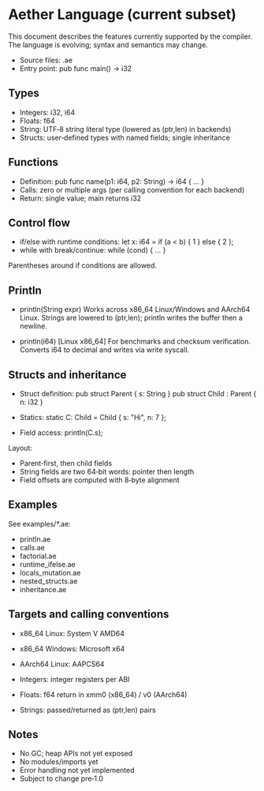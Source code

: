# Aether Language (current subset)

This document describes the features currently supported by the compiler. The language is evolving; syntax and semantics may change.

- Source files: .ae
- Entry point: pub func main() -> i32

## Types

- Integers: i32, i64
- Floats: f64
- String: UTF‑8 string literal type (lowered as (ptr,len) in backends)
- Structs: user‑defined types with named fields; single inheritance

## Functions

- Definition:
  pub func name(p1: i64, p2: String) -> i64 { ... }
- Calls: zero or multiple args (per calling convention for each backend)
- Return: single value; main returns i32

## Control flow

- if/else with runtime conditions:
  let x: i64 = if (a < b) { 1 } else { 2 };
- while with break/continue:
  while (cond) { ... }

Parentheses around if conditions are allowed.

## Println

- println(String expr)
  Works across x86_64 Linux/Windows and AArch64 Linux.
  Strings are lowered to (ptr,len); println writes the buffer then a newline.

- println(i64) [Linux x86_64]
  For benchmarks and checksum verification. Converts i64 to decimal and writes via write syscall.

## Structs and inheritance

- Struct definition:
  pub struct Parent { s: String }
  pub struct Child : Parent { n: i32 }

- Statics:
  static C: Child = Child { s: "Hi", n: 7 };

- Field access:
  println(C.s);

Layout:
- Parent‑first, then child fields
- String fields are two 64‑bit words: pointer then length
- Field offsets are computed with 8‑byte alignment

## Examples

See examples/*.ae:
- println.ae
- calls.ae
- factorial.ae
- runtime_ifelse.ae
- locals_mutation.ae
- nested_structs.ae
- inheritance.ae

## Targets and calling conventions

- x86_64 Linux: System V AMD64
- x86_64 Windows: Microsoft x64
- AArch64 Linux: AAPCS64

- Integers: integer registers per ABI
- Floats: f64 return in xmm0 (x86_64) / v0 (AArch64)
- Strings: passed/returned as (ptr,len) pairs

## Notes

- No GC; heap APIs not yet exposed
- No modules/imports yet
- Error handling not yet implemented
- Subject to change pre‑1.0
